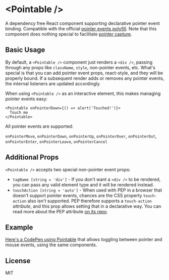 # &lt;Pointable /&gt;
A dependency free React component supporting declarative pointer event binding. Compatible with the official [pointer events polyfill](https://github.com/jquery/PEP).
Note that this component does nothing special to facilitate [pointer capture](https://developer.mozilla.org/en-US/docs/Web/API/Pointer_events#Pointer_capture).

## Basic Usage
By default, a `<Pointable />` component just renders a `<div />`, passing through any props like `className`, `style`, non-pointer events, etc. What's special is that you can add pointer event props, react-style, and they will be properly bound. If a subsequent render adds or removes any pointer events, the internal listeners are updated accordingly.

When using `<Pointable />` as an interactive element, this makes managing pointer events easy:
```JS
<Pointable onPointerDown={() => alert('Touched!')}>
  Touch me
</Pointable>
```

All pointer events are supported:

`onPointerMove`, `onPointerDown`, `onPointerUp`, `onPointerOver`, `onPointerOut`, `onPointerEnter`, `onPointerLeave`, `onPointerCancel`

## Additional Props
`<Pointable />` accepts two special non-pointer event props:

- `tagName [string = 'div']` - If you don't want a `<div />`  to be rendered, you can pass any valid element type and it will be rendered instead.
- `touchAction [string = 'auto']` - When used with PEP in a browser that doesn't support pointer events, chances are the CSS property `touch-action` also isn't supported. PEP therefore supports a `touch-action` _attribute_, and this prop allows setting that in a declarative way. You can read more about the PEP attribute [on its repo](https://github.com/jquery/PEP#polyfill-limitations).

## Example
[Here's a CodePen using Pointable](http://codepen.io/MillerTime/pen/QKaLky/) that allows toggling between pointer and mouse events, using the same components.

## License
MIT
